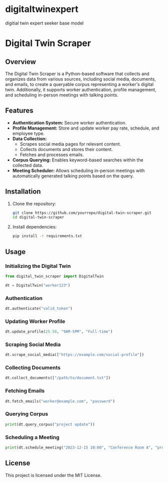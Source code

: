 # digitaltwinexpert
digitial twin expert seeker base model

# Digital Twin Scraper

## Overview
The Digital Twin Scraper is a Python-based software that collects and organizes data from various sources, including social media, documents, and emails, to create a queryable corpus representing a worker's digital twin. Additionally, it supports worker authentication, profile management, and scheduling in-person meetings with talking points.

## Features
- **Authentication System:** Secure worker authentication.
- **Profile Management:** Store and update worker pay rate, schedule, and employee type.
- **Data Collection:**
  - Scrapes social media pages for relevant content.
  - Collects documents and stores their content.
  - Fetches and processes emails.
- **Corpus Querying:** Enables keyword-based searches within the collected data.
- **Meeting Scheduler:** Allows scheduling in-person meetings with automatically generated talking points based on the query.

## Installation
1. Clone the repository:
   ```sh
   git clone https://github.com/yourrepo/digital-twin-scraper.git
   cd digital-twin-scraper
   ```
2. Install dependencies:
   ```sh
   pip install -r requirements.txt
   ```

## Usage
### Initializing the Digital Twin
```python
from digital_twin_scraper import DigitalTwin

dt = DigitalTwin("worker123")
```

### Authentication
```python
dt.authenticate("valid_token")
```

### Updating Worker Profile
```python
dt.update_profile(25.50, "9AM-5PM", "Full-time")
```

### Scraping Social Media
```python
dt.scrape_social_media(["https://example.com/social-profile"])
```

### Collecting Documents
```python
dt.collect_documents(["/path/to/document.txt"])
```

### Fetching Emails
```python
dt.fetch_emails("worker@example.com", "password")
```

### Querying Corpus
```python
print(dt.query_corpus("project update"))
```

### Scheduling a Meeting
```python
print(dt.schedule_meeting("2023-12-15 10:00", "Conference Room A", "project update"))
```

## License
This project is licensed under the MIT License.


